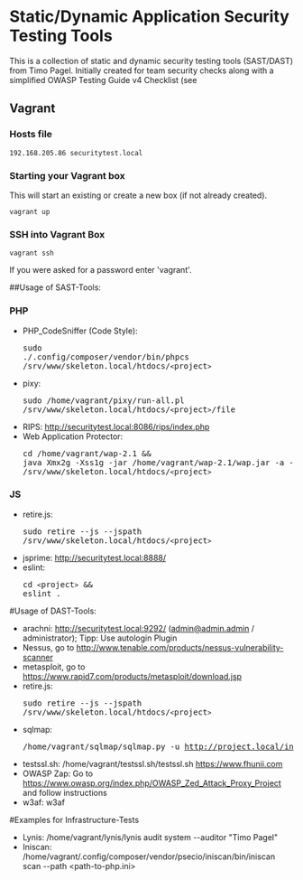 # Static/Dynamic Application Security Testing Tools
This is a collection of static and dynamic security testing tools (SAST/DAST) from Timo Pagel. Initially created for team security checks along with a simplified OWASP Testing Guide v4 Checklist (see 

## Vagrant

### Hosts file
```
192.168.205.86 securitytest.local
```

### Starting your Vagrant box

This will start an existing or create a new box (if not already created).

```
vagrant up
```

### SSH into Vagrant Box
```
vagrant ssh
```

If you were asked for a password enter 'vagrant'.


##Usage of SAST-Tools:
### PHP
* PHP_CodeSniffer (Code Style): <pre>sudo ./.config/composer/vendor/bin/phpcs /srv/www/skeleton.local/htdocs/`<`project`>`</pre>
* pixy: <pre>sudo /home/vagrant/pixy/run-all.pl /srv/www/skeleton.local/htdocs/`<`project`>`/file</pre>
* RIPS: http://securitytest.local:8086/rips/index.php
* Web Application Protector: <pre>cd /home/vagrant/wap-2.1 && java Xmx2g -Xss1g -jar /home/vagrant/wap-2.1/wap.jar -a -all -p /srv/www/skeleton.local/htdocs/`<`project`>`</pre>

### JS
* retire.js: <pre>sudo retire --js --jspath /srv/www/skeleton.local/htdocs/`<`project`>`</pre>
* jsprime: http://securitytest.local:8888/
* eslint: <pre>cd `<`project`>` && eslint .</pre>

#Usage of DAST-Tools:
* arachni: http://securitytest.local:9292/ (admin@admin.admin / administrator); Tipp: Use autologin Plugin
* Nessus, go to http://www.tenable.com/products/nessus-vulnerability-scanner
* metasploit, go to https://www.rapid7.com/products/metasploit/download.jsp
* retire.js: <pre>sudo retire --js --jspath /srv/www/skeleton.local/htdocs/`<`project`>`</pre>
* sqlmap: <pre>/home/vagrant/sqlmap/sqlmap.py -u http://project.local/index.php?x=1 </pre>
* testssl.sh: /home/vagrant/testssl.sh/testssl.sh https://www.fhunii.com</pre>
* OWASP Zap: Go to https://www.owasp.org/index.php/OWASP_Zed_Attack_Proxy_Project and follow instructions
* w3af: w3af

#Examples for Infrastructure-Tests
* Lynis: /home/vagrant/lynis/lynis  audit system --auditor "Timo Pagel"
* Iniscan: /home/vagrant/.config/composer/vendor/psecio/iniscan/bin/iniscan scan --path <path-to-php.ini>

